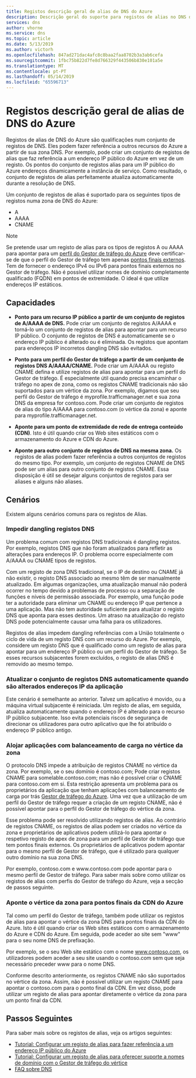 ```yaml
---
title: Registos descrição geral de alias de DNS do Azure
description: Descrição geral do suporte para registos de alias no DNS do Azure de Microsoft.
services: dns
author: vhorne
ms.service: dns
ms.topic: article
ms.date: 5/13/2019
ms.author: victorh
ms.openlocfilehash: 847ad271dac4afc8c8baa2faa8702b3a3ab6cefa
ms.sourcegitcommit: 1fbc75b822d7fe8d766329f443506b830e101a5e
ms.translationtype: MT
ms.contentlocale: pt-PT
ms.lasthandoff: 05/14/2019
ms.locfileid: "65596713"
---
```

# <a name="azure-dns-alias-records-overview"></a>Registos descrição geral de alias de DNS do Azure

Registos de alias de DNS do Azure são qualificações num conjunto de registos de DNS. Eles podem fazer referência a outros recursos do Azure a partir de sua zona DNS. Por exemplo, pode criar um conjunto de registos de alias que faz referência a um endereço IP público do Azure em vez de um registo. Os pontos do conjunto de registos alias para um IP público do Azure endereços dinamicamente a instância de serviço. Como resultado, o conjunto de registos de alias perfeitamente atualiza automaticamente durante a resolução de DNS.

Um conjunto de registos de alias é suportado para os seguintes tipos de registos numa zona de DNS do Azure: 

- A
- AAAA
- CNAME

> [!NOTE]
> Se pretende usar um registo de alias para os tipos de registos A ou AAAA para apontar para um [perfil do Gestor de tráfego do Azure](../traffic-manager/quickstart-create-traffic-manager-profile.md) deve certificar-se de que o perfil do Gestor de tráfego tem apenas [pontos finais externos](../traffic-manager/traffic-manager-endpoint-types.md#external-endpoints). Tem de fornecer o endereço IPv4 ou IPv6 para pontos finais externos no Gestor de tráfego. Não é possível utilizar nomes de domínio completamente qualificado (FQDN) em pontos de extremidade. O ideal é que utilize endereços IP estáticos.

## <a name="capabilities"></a>Capacidades

- **Ponto para um recurso IP público a partir de um conjunto de registos de A/AAAA de DNS.** Pode criar um conjunto de registos A/AAAA e torná-lo um conjunto de registos de alias para apontar para um recurso IP público. O conjunto de registos de DNS é automaticamente se o endereço IP público é alterado ou é eliminada. Os registos que apontam para endereços IP incorretos dangling DNS são evitados.

- **Ponto para um perfil do Gestor de tráfego a partir de um conjunto de registos DNS A/AAAA/CNAME.** Pode criar um A/AAAA ou registo CNAME defina e utilize registos de alias para apontar para um perfil do Gestor de tráfego. É especialmente útil quando precisa encaminhar o tráfego no apex de zona, como os registos CNAME tradicionais não são suportados para um vértice da zona. Por exemplo, digamos que seu perfil do Gestor de tráfego é myprofile.trafficmanager.net e sua zona DNS da empresa for contoso.com. Pode criar um conjunto de registos de alias do tipo A/AAAA para contoso.com (o vértice da zona) e aponte para myprofile.trafficmanager.net.
- **Aponte para um ponto de extremidade de rede de entrega conteúdo (CDN)**. Isto é útil quando criar os Web sites estáticos com o armazenamento do Azure e CDN do Azure.
- **Aponte para outro conjunto de registos de DNS na mesma zona.** Os registos de alias podem fazer referência a outros conjuntos de registos do mesmo tipo. Por exemplo, um conjunto de registos CNAME de DNS pode ser um alias para outro conjunto de registos CNAME. Essa disposição é útil se desejar alguns conjuntos de registos para ser aliases e alguns não aliases.

## <a name="scenarios"></a>Cenários

Existem alguns cenários comuns para os registos de Alias.

### <a name="prevent-dangling-dns-records"></a>Impedir dangling registos DNS

Um problema comum com registos DNS tradicionais é dangling registos. Por exemplo, registos DNS que não foram atualizados para refletir as alterações para endereços IP. O problema ocorre especialmente com A/AAAA ou CNAME tipos de registos.

Com um registo de zona DNS tradicional, se o IP de destino ou CNAME já não existir, o registo DNS associado ao mesmo têm de ser manualmente atualizado. Em algumas organizações, uma atualização manual não poderá ocorrer no tempo devido a problemas de processo ou a separação de funções e níveis de permissão associada. Por exemplo, uma função pode ter a autoridade para eliminar um CNAME ou endereço IP que pertence a uma aplicação. Mas não tem autoridade suficiente para atualizar o registo DNS que aponta para esses destinos. Um atraso na atualização do registo DNS pode potencialmente causar uma falha para os utilizadores.

Registos de alias impedem dangling referências com a União totalmente o ciclo de vida de um registo DNS com um recurso do Azure. Por exemplo, considere um registo DNS que é qualificado como um registo de alias para apontar para um endereço IP público ou um perfil do Gestor de tráfego. Se esses recursos subjacentes forem excluídos, o registo de alias DNS é removido ao mesmo tempo.

### <a name="update-dns-record-set-automatically-when-application-ip-addresses-change"></a>Atualizar o conjunto de registos DNS automaticamente quando são alterados endereços IP da aplicação

Este cenário é semelhante ao anterior. Talvez um aplicativo é movido, ou a máquina virtual subjacente é reiniciada. Um registo de alias, em seguida, atualiza automaticamente quando o endereço IP é alterado para o recurso IP público subjacente. Isso evita potenciais riscos de segurança de direcionar os utilizadores para outro aplicativo que lhe foi atribuído o endereço IP público antigo.

### <a name="host-load-balanced-applications-at-the-zone-apex"></a>Alojar aplicações com balanceamento de carga no vértice da zona

O protocolo DNS impede a atribuição de registos CNAME no vértice da zona. Por exemplo, se o seu domínio é contoso.com; Pode criar registos CNAME para somelable.contoso.com; mas não é possível criar o CNAME para contoso.com em si.
Esta restrição apresenta um problema para os proprietários da aplicação que tenham aplicações com balanceamento de carga por trás [Gestor de tráfego do Azure](../traffic-manager/traffic-manager-overview.md). Uma vez que a utilização de um perfil do Gestor de tráfego requer a criação de um registo CNAME, não é possível apontar para o perfil do Gestor de tráfego do vértice da zona.

Esse problema pode ser resolvido utilizando registos de alias. Ao contrário de registos CNAME, os registos de alias podem ser criados no vértice da zona e proprietários de aplicativos podem utilizá-lo para apontar o respetivo registo de apex de zona para um perfil de Gestor de tráfego que tem pontos finais externos. Os proprietários de aplicativos podem apontar para o mesmo perfil de Gestor de tráfego, que é utilizado para qualquer outro domínio na sua zona DNS.

Por exemplo, contoso.com e www\.contoso.com pode apontar para o mesmo perfil de Gestor de tráfego. Para saber mais sobre como utilizar os registos de alias com perfis do Gestor de tráfego do Azure, veja a secção de passos seguinte.

### <a name="point-zone-apex-to-azure-cdn-endpoints"></a>Aponte o vértice da zona para pontos finais da CDN do Azure

Tal como um perfil do Gestor de tráfego, também pode utilizar os registos de alias para apontar o vértice da zona DNS para pontos finais da CDN do Azure. Isto é útil quando criar os Web sites estáticos com o armazenamento do Azure e CDN do Azure. Em seguida, pode aceder ao site sem "www" para o seu nome DNS de prefixação.

Por exemplo, se o seu Web site estático com o nome www.contoso.com, os utilizadores podem aceder a seu site usando o contoso.com sem que seja necessário preceder www para o nome DNS.

Conforme descrito anteriormente, os registos CNAME não são suportados no vértice da zona. Assim, não é possível utilizar um registo CNAME para apontar o contoso.com para o ponto final da CDN. Em vez disso, pode utilizar um registo de alias para apontar diretamente o vértice da zona para um ponto final da CDN.

## <a name="next-steps"></a>Passos Seguintes

Para saber mais sobre os registos de alias, veja os artigos seguintes:

- [Tutorial: Configurar um registo de alias para fazer referência a um endereço IP público do Azure](tutorial-alias-pip.md)
- [Tutorial: Configurar um registo de alias para oferecer suporte a nomes de domínio com o Gestor de tráfego do vértice](tutorial-alias-tm.md)
- [FAQ sobre DNS](https://docs.microsoft.com/azure/dns/dns-faq#alias-records)
